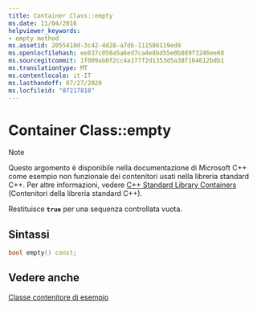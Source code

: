```yaml
---
title: Container Class::empty
ms.date: 11/04/2016
helpviewer_keywords:
- empty method
ms.assetid: 2055418d-3c42-4d28-a7db-111586119ed9
ms.openlocfilehash: ee837c058a5a6ed7ca4e8bd55e0b889f3246ee68
ms.sourcegitcommit: 1f009ab0f2cc4a177f2d1353d5a38f164612bdb1
ms.translationtype: MT
ms.contentlocale: it-IT
ms.lasthandoff: 07/27/2020
ms.locfileid: "87217818"
---
```

# <a name="container-classempty"></a>Container Class::empty

> [!NOTE]
> Questo argomento è disponibile nella documentazione di Microsoft C++ come esempio non funzionale dei contenitori usati nella libreria standard C++. Per altre informazioni, vedere [C++ Standard Library Containers](../standard-library/stl-containers.md) (Contenitori della libreria standard C++).

Restituisce **`true`** per una sequenza controllata vuota.

## <a name="syntax"></a>Sintassi

```cpp
bool empty() const;
```

## <a name="see-also"></a>Vedere anche

[Classe contenitore di esempio](../standard-library/sample-container-class.md)
